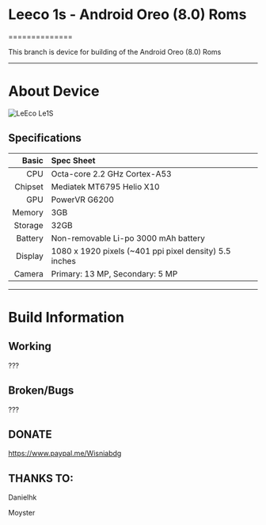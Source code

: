 # Leeco 1s - Android Oreo (8.0) Roms
==============

This branch is device for building of the Android Oreo (8.0) Roms

---

# About Device

![LeEco Le1S](http://cdn2.gsmarena.com/vv/pics/leeco/letv-le-1s-1.jpg "LeEco Le1S")


## Specifications


Basic   | Spec Sheet
-------:|:-------------------------
CPU     | Octa-core 2.2 GHz Cortex-A53
Chipset | Mediatek MT6795 Helio X10
GPU     | PowerVR G6200
Memory  | 3GB 
Storage | 32GB
Battery | Non-removable Li-po 3000 mAh battery
Display | 1080 x 1920 pixels (~401 ppi pixel density) 5.5 inches
Camera  | Primary: 13 MP, Secondary: 5 MP

---

# Build Information

## Working
???

## Broken/Bugs
???

## DONATE

https://www.paypal.me/Wisniabdg


## THANKS TO:

Danielhk

Moyster
